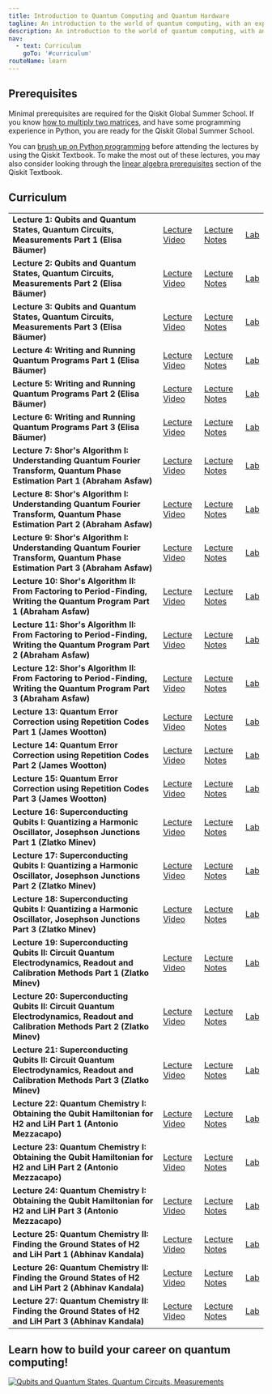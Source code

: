 ```yaml
---
title: Introduction to Quantum Computing and Quantum Hardware
tagline: An introduction to the world of quantum computing, with an exploration of some of the key quantum algorithms and their implementations, as well as the quantum hardware that is designed to run these algorithms. The course was first offered during the Qiskit Global Summer School in July 2020 as a two-week intensive summer school.
description: An introduction to the world of quantum computing, with an exploration of some of the key quantum algorithms and their implementations, as well as the quantum hardware that is designed to run these algorithms. The course was first offered during the Qiskit Global Summer School in July 2020 as a two-week intensive summer school.
nav:
  - text: Curriculum
    goTo: '#curriculum'
routeName: learn
---
```


## Prerequisites
Minimal prerequisites are required for the Qiskit Global Summer School. If you know [how to multiply two matrices](https://www.khanacademy.org/math/precalculus/x9e81a4f98389efdf:matrices/x9e81a4f98389efdf:multiplying-matrices-by-matrices/v/matrix-multiplication-intro), and have some programming experience in Python, you are ready for the Qiskit Global Summer School.

You can [brush up on Python programming](https://qiskit.org/textbook/ch-prerequisites/python-and-jupyter-notebooks.html) before attending the lectures by using the Qiskit Textbook. To make the most out of these lectures, you may also consider looking through the [linear algebra prerequisites](https://qiskit.org/textbook/ch-prerequisites/linear_algebra.html) section of the Qiskit Textbook.

## Curriculum
| | | | |
|-|-|-|-|
| __Lecture 1: Qubits and Quantum States, Quantum Circuits, Measurements Part 1 (Elisa B&auml;umer)__ | [Lecture Video]() | [Lecture Notes](#) | [Lab](#) |
| __Lecture 2: Qubits and Quantum States, Quantum Circuits, Measurements Part 2 (Elisa B&auml;umer)__ | [Lecture Video]() | [Lecture Notes](#) | [Lab](#) |
| __Lecture 3: Qubits and Quantum States, Quantum Circuits, Measurements Part 3 (Elisa B&auml;umer)__ | [Lecture Video]() | [Lecture Notes](#) | [Lab](#) |
| __Lecture 4: Writing and Running Quantum Programs Part 1 (Elisa B&auml;umer)__ | [Lecture Video]() | [Lecture Notes](#) | [Lab](#) |
| __Lecture 5: Writing and Running Quantum Programs Part 2 (Elisa B&auml;umer)__ | [Lecture Video]() | [Lecture Notes](#) | [Lab](#) |
| __Lecture 6: Writing and Running Quantum Programs Part 3 (Elisa B&auml;umer)__ | [Lecture Video]() | [Lecture Notes](#) | [Lab](#) |
| __Lecture 7: Shor's Algorithm I: Understanding Quantum Fourier Transform, Quantum Phase Estimation Part 1 (Abraham Asfaw)__ | [Lecture Video]() | [Lecture Notes](#) | [Lab](#) |
| __Lecture 8: Shor's Algorithm I: Understanding Quantum Fourier Transform, Quantum Phase Estimation Part 2 (Abraham Asfaw)__ | [Lecture Video]() | [Lecture Notes](#) | [Lab](#) |
| __Lecture 9: Shor's Algorithm I: Understanding Quantum Fourier Transform, Quantum Phase Estimation Part 3 (Abraham Asfaw)__ | [Lecture Video]() | [Lecture Notes](#) | [Lab](#) |
| __Lecture 10: Shor's Algorithm II: From Factoring to Period-Finding, Writing the Quantum Program Part 1 (Abraham Asfaw)__ | [Lecture Video]() | [Lecture Notes](#) | [Lab](#) |
| __Lecture 11: Shor's Algorithm II: From Factoring to Period-Finding, Writing the Quantum Program Part 2 (Abraham Asfaw)__ | [Lecture Video]() | [Lecture Notes](#) | [Lab](#) |
| __Lecture 12: Shor's 	Algorithm II: From Factoring to Period-Finding, Writing the Quantum Program Part 3 (Abraham Asfaw)__ | [Lecture Video]() | [Lecture Notes](#) | [Lab](#) |
| __Lecture 13: Quantum Error Correction using Repetition Codes Part 1 (James Wootton)__ | [Lecture Video]() | [Lecture Notes](#) | [Lab](#) |
| __Lecture 14: Quantum Error Correction using Repetition Codes Part 2 (James Wootton)__ | [Lecture Video]() | [Lecture Notes](#) | [Lab](#) |
| __Lecture 15: Quantum Error Correction using Repetition Codes Part 3 (James Wootton)__ | [Lecture Video]() | [Lecture Notes](#) | [Lab](#) |
| __Lecture 16: Superconducting Qubits I: Quantizing a Harmonic Oscillator, Josephson Junctions Part 1 (Zlatko Minev)__ | [Lecture Video]() | [Lecture Notes](#) | [Lab](#) |
| __Lecture 17: Superconducting Qubits I: Quantizing a Harmonic Oscillator, Josephson Junctions Part 2 (Zlatko Minev)__ | [Lecture Video]() | [Lecture Notes](#) | [Lab](#) |
| __Lecture 18: Superconducting Qubits I: Quantizing a Harmonic Oscillator, Josephson Junctions Part 3 (Zlatko Minev)__ | [Lecture Video]() | [Lecture Notes](#) | [Lab](#) |
| __Lecture 19: Superconducting Qubits II: Circuit Quantum Electrodynamics, Readout and Calibration Methods Part 1 (Zlatko Minev)__ | [Lecture Video]() | [Lecture Notes](#) | [Lab](#) |
| __Lecture 20: Superconducting Qubits II: Circuit Quantum Electrodynamics, Readout and Calibration Methods Part 2 (Zlatko Minev)__ | [Lecture Video]() | [Lecture Notes](#) | [Lab](#) |
| __Lecture 21: Superconducting Qubits II: Circuit Quantum Electrodynamics, Readout and Calibration Methods Part 3 (Zlatko Minev)__ | [Lecture Video]() | [Lecture Notes](#) | [Lab](#) |
| __Lecture 22: Quantum Chemistry I: Obtaining the Qubit Hamiltonian for H2 and LiH Part 1 (Antonio Mezzacapo)__ | [Lecture Video]() | [Lecture Notes](#) | [Lab](#) |
| __Lecture 23: Quantum Chemistry I: Obtaining the Qubit Hamiltonian for H2 and LiH Part 2 (Antonio Mezzacapo)__ | [Lecture Video]() | [Lecture Notes](#) | [Lab](#) |
| __Lecture 24: Quantum Chemistry I: Obtaining the Qubit Hamiltonian for H2 and LiH Part 3 (Antonio Mezzacapo)__ | [Lecture Video]() | [Lecture Notes](#) | [Lab](#) |
| __Lecture 25: Quantum Chemistry II: Finding the Ground States of H2 and LiH Part 1 (Abhinav Kandala)__ | [Lecture Video]() | [Lecture Notes](#) | [Lab](#) |
| __Lecture 26: Quantum Chemistry II: Finding the Ground States of H2 and LiH Part 2 (Abhinav Kandala)__ | [Lecture Video]() | [Lecture Notes](#) | [Lab](#) |
| __Lecture 27: Quantum Chemistry II: Finding the Ground States of H2 and LiH Part 3 (Abhinav Kandala)__ | [Lecture Video]() | [Lecture Notes](#) | [Lab](#) |

## Learn how to build your career on quantum computing!

[![Qubits and Quantum States, Quantum Circuits, Measurements](https://res.cloudinary.com/marcomontalbano/image/upload/v1597795921/video_to_markdown/images/youtube--7dfw8k2p1to-c05b58ac6eb4c4700831b2b3070cd403.jpg)](https://www.youtube.com/watch?v=7dfw8k2p1to "Qubits and Quantum States, Quantum Circuits, Measurements") 



